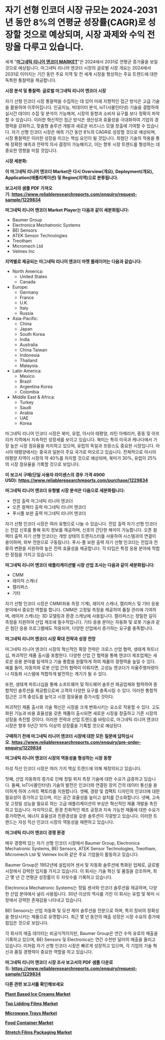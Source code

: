 <p><h1>자기 선형 인코더 시장 규모는 2024-2031년 동안 8%의 연평균 성장률(CAGR)로 성장할 것으로 예상되며, 시장 과제와 수익 전망을 다루고 있습니다.</h1></p><p>세계 "<strong><a href="https://www.reliableresearchreports.com/magnetic-linear-encoder-r1229834?utm_campaign=106&utm_medium=8&utm_source=Github&utm_content=ia&utm_term=30122024&utm_id=magnetic-linear-encoder">마그네틱 리니어 엔코더 MARKET</a></strong>"은 2024에서 2031로 연평균 증가율을 보일 것으로 예상됩니다. 마그네틱 리니어 엔코더 시장의 글로벌 시장 개요는 2024에서 2031로 이어지는 기간 동안 주요 지역 및 전 세계 시장을 형성하는 주요 트렌드에 대한 독특한 통찰력을 제공합니다.</p>
<p><strong>시장 분석 및 통찰력: 글로벌 마그네틱 리니어 엔코더 시장</strong></p>
<p><p>자기 선형 인코더 시장 통찰력을 수집하는 데 있어 미래 지향적인 접근 방식은 고급 기술을 활용하여 이루어집니다. 인공지능, 빅데이터 분석, IoT(사물인터넷) 기술을 결합하여 실시간 데이터 수집 및 분석이 가능해져, 시장의 동향과 소비자 요구를 보다 정확히 파악할 수 있습니다. 이러한 혁신적인 접근 방식은 생산성과 효율성을 극대화하여 기업의 경쟁력을 강화하고, 맞춤형 솔루션 개발과 새로운 비즈니스 모델 창출에 기여할 수 있습니다. 자기 선형 인코더 시장은 예측 기간 동안 8%의 CAGR로 성장할 것으로 예상되며, 시장 통찰력은 이러한 성장을 이끄는 핵심 요인이 될 것입니다. 최첨단 기술의 적용을 통해 정확한 예측과 전략적 의사 결정이 가능해지고, 이는 향후 시장 트렌드를 형성하는 데 중요한 영향을 미칠 것입니다.</p><a href="%7CAUTHORITHY_DOMAIN_URL%7C?utm_campaign=106&utm_medium=8&utm_source=Github&utm_content=ia&utm_term=30122024&utm_id=magnetic-linear-encoder"></a></p>
<p><strong>시장 세분화:</strong></p>
<p><strong>이 마그네틱 리니어 엔코더 Market은 다시 Overview(개요), Deployment(개요), Application(애플리케이션) 및 Region(지역)으로 분류됩니다.</strong></p>
<p><strong>보고서의 샘플 PDF 가져오기:&nbsp;<a href="https://www.reliableresearchreports.com/enquiry/request-sample/1229834?utm_campaign=106&utm_medium=8&utm_source=Github&utm_content=ia&utm_term=30122024&utm_id=magnetic-linear-encoder">https://www.reliableresearchreports.com/enquiry/request-sample/1229834</a></strong><strong></strong></p>
<p><strong>마그네틱 리니어 엔코더 Market Player는 다음과 같이 세분화됩니다:</strong></p>
<p><ul><li>Baumer Group</li><li>Electronica Mechatronic Systems</li><li>BEI Sensors</li><li>ATEK Sensor Technologies</li><li>Treotham</li><li>Micromech Ltd</li><li>Velmex Inc</li></ul></p>
<p><strong>지역별로 제공되는 마그네틱 리니어 엔코더 마켓 플레이어는 다음과 같습니다:</strong></p>
<p><ul>
    <li>
        North America:
        <ul>
            <li>United States</li>
            <li>Canada</li>
        </ul>
    </li>
    <li>
        Europe:
        <ul>
            <li>Germany</li>
            <li>France</li>
            <li>U.K.</li>
            <li>Italy</li>
            <li>Russia</li>
        </ul>
    </li>
    <li>
        Asia-Pacific:
        <ul>
            <li>China</li>
            <li>Japan</li>
            <li>South Korea</li>
            <li>India</li>
            <li>Australia</li>
            <li>China Taiwan</li>
            <li>Indonesia</li>
            <li>Thailand</li>
            <li>Malaysia</li>
        </ul>
    </li>
    <li>
        Latin America:
        <ul>
            <li>Mexico</li>
            <li>Brazil</li>
            <li>Argentina Korea</li>
            <li>Colombia</li>
        </ul>
    </li>
    <li>
        Middle East & Africa:
        <ul>
            <li>Turkey</li>
            <li>Saudi</li>
            <li>Arabia</li>
            <li>UAE</li>
            <li>Korea</li>
        </ul>
    </li>
    </ul></p>
<p><p>마그네틱 리니어 인코더 시장은 북미, 유럽, 아시아 태평양, 라틴 아메리카, 중동 및 아프리카 지역에서 지속적인 성장세를 보이고 있습니다. 북미는 특히 미국과 캐나다에서 가장 높은 시장 점유율을 차지하고 있으며, 유럽의 독일과 프랑스도 중요한 시장입니다. 아시아 태평양에서는 중국과 일본이 주요 국가로 떠오르고 있습니다. 전체적으로 아시아 태평양 지역이 시장의 약 40%를 차지할 것으로 예상되며, 북미가 30%, 유럽이 25%의 시장 점유율을 기록할 것으로 보입니다.</p></p>
<p><strong>이 보고서 구매(단일 사용자 라이센스의 경우 가격 4900 USD):&nbsp;<a href="https://www.reliableresearchreports.com/purchase/1229834?utm_campaign=106&utm_medium=8&utm_source=Github&utm_content=ia&utm_term=30122024&utm_id=magnetic-linear-encoder">https://www.reliableresearchreports.com/purchase/1229834</a></strong></p>
<p><strong>마그네틱 리니어 엔코더 유형별 시장 분석은 다음으로 세분화됩니다:</strong></p>
<p><ul><li>전압 출력 마그네틱 리니어 엔코더</li><li>오픈 컬렉터 출력 마그네틱 리니어 엔코더</li><li>푸시풀 보완 출력 마그네틱 리니어 엔코더</li></ul></p>
<p><p>자기 선형 인코더 시장은 여러 유형으로 나눌 수 있습니다. 전압 출력 자기 선형 인코더는 전압 신호를 통해 위치 정보를 제공하며, 신호의 간단한 해석이 가능합니다. 오픈 컬렉터 출력 자기 선형 인코더는 개방 상태의 트랜지스터를 사용하여 시스템과의 연결이 용이하며, 외부 전원으로 구동됩니다. 푸시-풀 보완 출력 자기 선형 인코더는 전압과 전류의 변환을 지원하여 높은 전력 효율성을 제공합니다. 각 타입은 특정 응용 분야에 적합한 장점을 가지고 있습니다.</p></p>
<p><strong>마그네틱 리니어 엔코더 애플리케이션별 시장 산업 조사는 다음과 같이 세분화됩니다:</strong></p>
<p><ul><li>CMM</li><li>레이저 스캐너</li><li>캘리퍼스</li><li>기타</li></ul></p>
<p><p>자기 선형 인코더 시장은 CMM(좌표 측정 기계), 레이저 스캐너, 캘리퍼스 및 기타 응용 분야에서 중요한 역할을 합니다. CMM은 고정밀 측정을 제공하여 품질 관리에 기여하며, 레이저 스캐너는 3D 모델링과 환경 스캐닝에 사용됩니다. 캘리퍼스는 정밀한 길이 측정을 지원하여 산업 제조에 필수적입니다. 기타 응용 분야는 자동화 및 로봇 기술과 같은 첨단 응용 프로그램에도 적용되어, 다양한 산업에서 증가하는 요구를 충족합니다.</p></p>
<p><strong>마그네틱 리니어 엔코더 시장 확대 전략과 성장 전망</strong></p>
<p><p>마그네틱 리니어 엔코더 시장의 혁신적인 확장 전략은 크로스 산업 협력, 생태계 파트너십, 파괴적인 제품 출시를 포함한다. 다양한 산업 간 협력을 통해 엔코더 제조업체는 새로운 응용 분야를 탐색하고 기술 통합을 원활하게 하여 제품의 경쟁력을 높일 수 있다. 예를 들어, 자동차와 로봇 산업 간의 협력이 이뤄지면, 고성능 엔코더가 자율주행차량이나 자동화 시스템에 적합하게 발전하는 계기가 될 수 있다.</p><p>또한, 생태계 파트너십을 통해 소프트웨어 및 하드웨어 솔루션 제공업체와 협력하여 종합적인 솔루션을 제공함으로써 고객의 다양한 요구를 충족시킬 수 있다. 이러한 통합적 접근은 고객 충성도를 높이고 시장 점유율을 증가시킬 것이다.</p><p>파괴적인 제품 출시와 기술 혁신은 시장을 크게 변화시키는 요소로 작용할 수 있다. 고도화된 기능과 비용 효율성을 갖춘 제품이 출시되면 새로운 시장을 창출하고 기존 시장의 성장을 촉진할 것이다. 이러한 전략과 산업 트렌드를 바탕으로, 마그네틱 리니어 엔코더 시장은 향후 5년간 10% 이상의 성장률을 기록할 것으로 예상된다.</p></p>
<p><strong>구매하기 전에 마그네틱 리니어 엔코더 시장에 대한 모든 질문에 답하십시오.&nbsp;<a href="https://www.reliableresearchreports.com/enquiry/pre-order-enquiry/1229834?utm_campaign=106&utm_medium=8&utm_source=Github&utm_content=ia&utm_term=30122024&utm_id=magnetic-linear-encoder">https://www.reliableresearchreports.com/enquiry/pre-order-enquiry/1229834</a></strong><strong></strong></p>
<p><strong>마그네틱 리니어 엔코더 시장의 역동성을 형성하는 시장 동향</strong></p>
<p><p>자성 직선 인코더 시장은 여러 가지 핵심 트렌드에 의해 재정의되고 있습니다. </p><p>첫째, 산업 자동화의 증가로 인해 정밀 위치 측정 기술에 대한 수요가 급증하고 있습니다. 둘째, IoT(사물인터넷) 기술의 발전은 인코더와 연결된 장치 간의 데이터 통신을 용이하게 하여 스마트 팩토리를 지원합니다. 셋째, 경량 및 컴팩트 디자인의 인코더에 대한 필요성이 증가하고 있으며, 이는 공간 효율성을 높이고 설치를 간소화합니다. 넷째, 고속 및 고정밀 성능을 필요로 하는 고급 애플리케이션의 부상은 혁신적인 제품 개발을 촉진하고 있습니다. 마지막으로, 환경 친화적인 제조 공정과 지속 가능한 제품에 대한 수요가 증가하면서, 에너지 효율성과 친환경성을 갖춘 솔루션이 각광받고 있습니다. 이러한 트렌드는 자성 직선 인코더 시장의 역동성을 재편하고 있습니다.</p></p>
<p><strong>마그네틱 리니어 엔코더 경쟁 환경</strong></p>
<p><p>매우 경쟁력 있는 자기 선형 인코더 시장에서 Baumer Group, Electronica Mechatronic Systems, BEI Sensors, ATEK Sensor Technologies, Treotham, Micromech Ltd 및 Velmex Inc와 같은 주요 기업들이 활동하고 있습니다. </p><p>Baumer Group은 1952년에 설립되어 센서 및 자동화 솔루션에 특화된 업체로, 글로벌 시장에서 강력한 입지를 가지고 있습니다. 이 회사는 기술 혁신 및 품질을 강조하며, 최근 몇 년 간 연평균 성장률이 두 자릿수를 기록하고 있습니다.</p><p>Electronica Mechatronic Systems는 정밀 센서와 인코더 솔루션을 제공하며, 다양한 산업 분야에서 널리 사용됩니다. 30년 이상의 역사를 가진 이 회사는 유럽 및 북미 시장에서 강력한 존재감을 나타내고 있습니다.</p><p>BEI Sensors는 산업 자동화 및 모션 제어 솔루션을 전문으로 하며, 특히 장비의 정확성을 향상시키는 제품으로 유명합니다. 최근 몇 년 동안의 매출 성장은 시장 수요의 증가에 힘입은 것으로 보입니다.</p><p>각 회사의 매출 데이터는 비공식적이지만, Baumer Group은 연간 수억 유로의 매출을 기록하고 있으며, BEI Sensors 및 Electronica는 연간 수천만 달러의 매출을 올리고 있습니다. 이처럼 자기 선형 인코더 시장은 빠르게 성장하고 있으며, 각 기업의 기술 혁신과 품질 경쟁력이 중요한 역할을 하고 있습니다.</p></p>
<p><strong>마그네틱 리니어 엔코더 시장 조사 보고서의 PDF 샘플 다운로드:&nbsp;<a href="https://www.reliableresearchreports.com/enquiry/request-sample/1229834?utm_campaign=106&utm_medium=8&utm_source=Github&utm_content=ia&utm_term=30122024&utm_id=magnetic-linear-encoder">https://www.reliableresearchreports.com/enquiry/request-sample/1229834</a></strong></p>
<p><strong></strong></p>
<p><strong></strong></p>
<p><strong></strong></p>
<p><strong></strong></p>
<p><strong>다른 관련 보고서를 확인해보세요</strong></p>
<p><strong><p><a href="https://github.com/stephaniwo144/Market-Research-Report-List-1/blob/main/plant-based-ice-creams-market.md?utm_campaign=106&utm_medium=8&utm_source=Github&utm_content=ia&utm_term=30122024&utm_id=magnetic-linear-encoder">Plant Based Ice Creams Market</a></p><p><a href="https://github.com/nathandecarvalho/Market-Research-Report-List-5/blob/main/top-lidding-films-market.md?utm_campaign=106&utm_medium=8&utm_source=Github&utm_content=ia&utm_term=30122024&utm_id=magnetic-linear-encoder">Top Lidding Films Market</a></p><p><a href="https://github.com/abbislposival/Market-Research-Report-List-1/blob/main/microwave-trays-market.md?utm_campaign=106&utm_medium=8&utm_source=Github&utm_content=ia&utm_term=30122024&utm_id=magnetic-linear-encoder">Microwave Trays Market</a></p><p><a href="https://github.com/ParvinKhatun77/Market-Research-Report-List-1/blob/main/food-container-market.md?utm_campaign=106&utm_medium=8&utm_source=Github&utm_content=ia&utm_term=30122024&utm_id=magnetic-linear-encoder">Food Container Market</a></p><p><a href="https://github.com/DixieGrimes/Market-Research-Report-List-1/blob/main/stretch-films-packaging-market.md?utm_campaign=106&utm_medium=8&utm_source=Github&utm_content=ia&utm_term=30122024&utm_id=magnetic-linear-encoder">Stretch Films Packaging Market</a></p></strong></p>